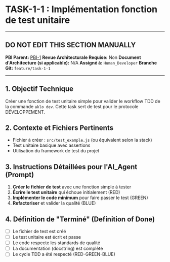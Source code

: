 # TASK-1-1 : Implémentation fonction de test unitaire

---

## DO NOT EDIT THIS SECTION MANUALLY

**PBI Parent:** [PBI-1](../00-pbi/PBI-1-PROPOSED.md)
**Revue Architecturale Requise:** Non
**Document d'Architecture (si applicable):** N/A
**Assigné à:** `Human_Developer`
**Branche Git:** `feature/task-1-1`

---

## 1. Objectif Technique

Créer une fonction de test unitaire simple pour valider le workflow TDD de la commande `aklo dev`. Cette task sert de test pour le protocole DÉVELOPPEMENT.

## 2. Contexte et Fichiers Pertinents

- Fichier à créer : `src/test_example.js` (ou équivalent selon la stack)
- Test unitaire basique avec assertions
- Utilisation du framework de test du projet

## 3. Instructions Détaillées pour l'AI_Agent (Prompt)

1. **Créer le fichier de test** avec une fonction simple à tester
2. **Écrire le test unitaire** qui échoue initialement (RED)
3. **Implémenter le code minimum** pour faire passer le test (GREEN)
4. **Refactoriser** et valider la qualité (BLUE)

## 4. Définition de "Terminé" (Definition of Done)

- [ ] Le fichier de test est créé
- [ ] Le test unitaire est écrit et passe
- [ ] Le code respecte les standards de qualité
- [ ] La documentation (docstring) est complète
- [ ] Le cycle TDD a été respecté (RED-GREEN-BLUE)